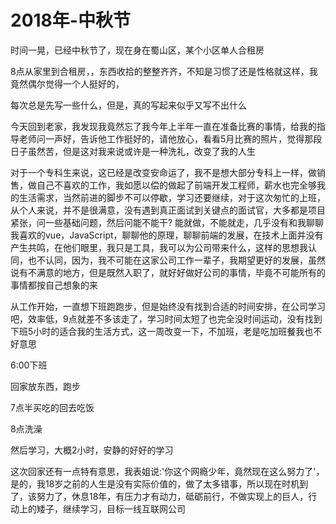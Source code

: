 # 2018年-中秋节

时间一晃，已经中秋节了，现在身在蜀山区，某个小区单人合租房

​	8点从家里到合租房，，东西收拾的整整齐齐，不知是习惯了还是性格就这样，我竟然偶尔觉得一个人挺好的，

每次总是先写一些什么，但是，真的写起来似乎又写不出什么

​	今天回到老家，我发现我竟然忘了我今年上半年一直在准备比赛的事情，给我的指导老师问一声好，告诉他工作挺好的，请他放心，看看5月比赛的照片，觉得那段日子虽然苦，但是这对我来说或许是一种洗礼，改变了我的人生

​	对于一个专科生来说，这已经是改变安命运了，我不是想大部分专科上一样，做销售，做自己不喜欢的工作，我如愿以偿的做起了前端开发工程师，薪水也完全够我的生活需求，当然前进的脚步不可以停歇，学习还要继续，对于这次匆忙的上班，从个人来说，并不是很满意，没有遇到真正面试到关键点的面试官，大多都是项目紧张，问一些基础问题，然后问能不能干? 能就做，不能就走，几乎没有和我聊聊我喜欢的vue，JavaScript，聊聊他的原理，聊聊前端的发展，在技术上面并没有产生共鸣，在他们眼里，我只是工具，我可以为公司带来什么，这样的思想我认同，也不认同，因为，我不可能在这家公司工作一辈子，我期望更好的发展，虽然说有不满意的地方，但是既然入职了，就好好做好公司的事情，毕竟不可能所有的事情都按自己想象的来

​	从工作开始，一直想下班跑跑步，但是始终没有找到合适的时间安排，在公司学习吧，效率低，9点就差不多该走了，学习时间太短了也完全没时间运动，没有找到下班5小时的适合我的生活方式，这一周改变一下，不加班，老是吃加班餐我也不好意思

6:00下班

回家放东西，跑步

7点半买吃的回去吃饭

8点洗澡

然后学习，大概2小时，安静的好好的学习

​	这次回家还有一点特有意思，我表姐说:'你这个网瘾少年，竟然现在这么努力了'，是的，我18岁之前的人生是没有实际价值的，做了太多错事，所以现在时机到了，该努力了，休息18年，有压力才有动力，砥砺前行，不做实现上的巨人，行动上的矮子，继续学习，目标一线互联网公司